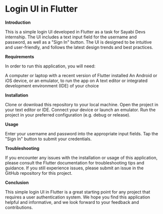 # Login UI in Flutter

<b>Introduction</b>

This is a simple login UI developed in Flutter as a task for Sayabi Devs internship. The UI includes a text input field for the username and password, as well as a "Sign In" button. The UI is designed to be intuitive and user-friendly, and follows the latest design trends and best practices.

<b>Requirements</b>

In order to run this application, you will need:

A computer or laptop with a recent version of Flutter installed
An Android or iOS device, or an emulator, to run the app on
A text editor or integrated development environment (IDE) of your choice

<b>Installation</b>

Clone or download this repository to your local machine.
Open the project in your text editor or IDE.
Connect your device or launch an emulator.
Run the project in your preferred configuration (e.g. debug or release).

<b>Usage</b>

Enter your username and password into the appropriate input fields.
Tap the "Sign In" button to submit your credentials.

<b>Troubleshooting</b>

If you encounter any issues with the installation or usage of this application, please consult the Flutter documentation for troubleshooting tips and guidance.
If you still experience issues, please submit an issue in the GitHub repository for this project.

<b>Conclusion</b>

This simple login UI in Flutter is a great starting point for any project that requires a user authentication system. 
We hope you find this application helpful and informative, and we look forward to your feedback and contributions.

